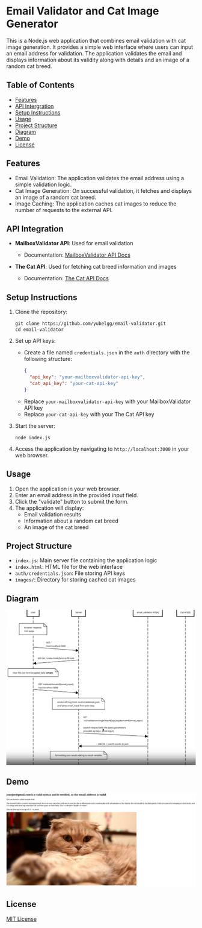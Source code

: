 # Email Validator and Cat Image Generator

This is a Node.js web application that combines email validation with cat image generation. It provides a simple web interface where users can input an email address for validation. The application validates the email and displays information about its validity along with details and an image of a random cat breed.

## Table of Contents

- [Features](#features)
- [API Intergration](#api-intergration)
- [Setup Instructions](#setup-instructions)
- [Usage](#usage)
- [Project Structure](#project-structure)
- [Diagram](#diagram)
- [Demo](#demo)
- [License](#license)

## Features

- Email Validation: The application validates the email address using a simple validation logic.
- Cat Image Generation: On successful validation, it fetches and displays an image of a random cat breed.
- Image Caching: The application caches cat images to reduce the number of requests to the external API.

## API Integration

- **MailboxValidator API**: Used for email validation

  - Documentation: [MailboxValidator API Docs](https://www.mailboxvalidator.com/api-single-validation)

- **The Cat API**: Used for fetching cat breed information and images
  - Documentation: [The Cat API Docs](https://docs.thecatapi.com/)

## Setup Instructions

1. Clone the repository:

   ```
   git clone https://github.com/yubelgg/email-validator.git
   cd email-validator
   ```

2. Set up API keys:

   - Create a file named `credentials.json` in the `auth` directory with the following structure:
     ```json
     {
       "api_key": "your-mailboxvalidator-api-key",
       "cat_api_key": "your-cat-api-key"
     }
     ```
   - Replace `your-mailboxvalidator-api-key` with your MailboxValidator API key
   - Replace `your-cat-api-key` with your The Cat API key

3. Start the server:

   ```
   node index.js
   ```

4. Access the application by navigating to `http://localhost:3000` in your web browser.

## Usage

1. Open the application in your web browser.
2. Enter an email address in the provided input field.
3. Click the "validate" button to submit the form.
4. The application will display:
   - Email validation results
   - Information about a random cat breed
   - An image of the cat breed

## Project Structure

- `index.js`: Main server file containing the application logic
- `index.html`: HTML file for the web interface
- `auth/credentials.json`: File storing API keys
- `images/`: Directory for storing cached cat images

## Diagram

![sequence-diagram](./asset/sequence-diagram.png)

## Demo

![example](./asset/example.png)

## License

[MIT License](LICENSE)
